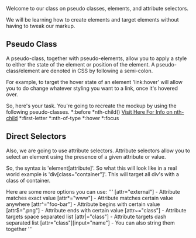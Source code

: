 Welcome to our class on pseudo classes, elements, and attribute selectors.

We will be learning how to create elements and target elements without having to tweak our markup.  

## Pseudo Class
A pseudo-class, together with pseudo-elements, allow you to apply a style to either the state of the element or position of the element.  A pseudo-class/element are denoted in CSS by following a semi-colon.  

For example, to target the hover state of an element 'link:hover' will allow you to do change whatever styling you want to a link, once it's hovered over.  

So, here's your task.  You're going to recreate the mockup by using the following pseudo-classes.
*:before
*nth-child() [Visit Here For Info on nth-child](https://developer.mozilla.org/en-US/docs/Web/CSS/:nth-child)
*:first-letter
*:nth-of-type 
*:hover
*:focus

## Direct Selectors
Also, we are going to use attribute selectors.  Attribute selectors allow you to select an element using the presence of a given attribute or value.

So, the syntax is 'element[attribute]'.  So what this will look like in a real world example is 'div[class="container"]'.  This will target all div's with a class of container.

Here are some more options you can use:
'''
[attr="external"] - Attribute matches exact value
[attr*="www"] - Attribute matches certain value anywhere
[attr^="foo-bar"] - Attribute begins with certain value
[attr$=".png"] - Attribute ends with certain value
[attr~="class"] - Attribute targets space separated list
[attr|="class"] - Attribute targets dash separated list
[attr="class"][input="name"] - You can also string them together
'''
